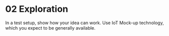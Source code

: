 # 02 Exploration
In a test setup, show how your idea can work. Use IoT Mock-up technology, which you expect to be generally available.


